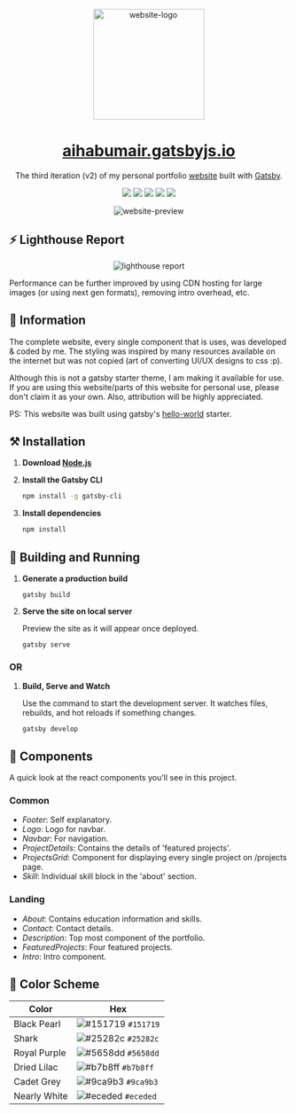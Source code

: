 <p align="center">
  <img src="https://user-images.githubusercontent.com/55903466/142420460-91b641f2-3bde-4452-8349-7629df1ee19e.png" alt="website-logo" width="200px">
</p>

<h1 align="center">
  <a href="https://aihabumair.gatsbyjs.io">
    aihabumair.gatsbyjs.io
  </a>
</h1>

<p align="center">The third iteration (v2) of my personal portfolio <a href="https://aihabumair.gatsbyjs.io">website</a> built with <a href="https://www.gatsbyjs.com/">Gatsby</a>.</p>

<p align="center">
  <img src="https://img.shields.io/badge/React-20232A?style=for-the-badge&logo=react&logoColor=61DAFB" />
  <img src="https://img.shields.io/badge/Gatsby-663399?style=for-the-badge&logo=gatsby&logoColor=white" />
  <img src="https://img.shields.io/badge/JavaScript-323330?style=for-the-badge&logo=javascript&logoColor=F7DF1E" />
  <img src="https://img.shields.io/badge/CSS3-1572B6?style=for-the-badge&logo=css3&logoColor=white" />
  <img src="https://img.shields.io/badge/Figma-F24E1E?style=for-the-badge&logo=figma&logoColor=white" />
</p>

<p align="center">
  <img src="https://user-images.githubusercontent.com/55903466/142421228-12d970cc-0327-4f8e-bcb0-f0da4763eead.png" alt="website-preview" />
<p>

## ⚡ Lighthouse Report
<p align="center">
  <img src="https://user-images.githubusercontent.com/55903466/142427622-b1655c8b-7b89-4910-9d60-2660ce2ea39b.png" alt="lighthouse report" />
</p>

Performance can be further improved by using CDN hosting for large images (or using next gen formats), removing intro overhead, etc.


## 📣 Information

The complete website, every single component that is uses, was developed & coded by me. The styling was inspired by many resources available on the internet but was not copied (art of converting UI/UX designs to css :p).

Although this is not a gatsby starter theme, I am making it available for use. If you are using this website/parts of this website for personal use, please don't claim it as your own. Also, attribution will be highly appreciated.

PS: This website was built using gatsby's <a href="https://github.com/gatsbyjs/gatsby-starter-hello-world">hello-world</a> starter.


## ⚒ Installation

1. **Download <a href="https://nodejs.org/en/download/">Node.js</a>**

2. **Install the Gatsby CLI**

   ```sh
   npm install -g gatsby-cli
   
3. **Install dependencies**

   ```sh
   npm install
   ```


## 🚀 Building and Running

1.  **Generate a production build**

    ```shell
    gatsby build
    ```

2.  **Serve the site on local server**

    Preview the site as it will appear once deployed.

    ```shell
    gatsby serve
    ```

### OR

1.  **Build, Serve and Watch**

     Use the command to start the development server. It watches files, rebuilds, and hot reloads if something changes.
     
     ```shell
     gatsby develop
     ```


## 📂 Components

A quick look at the react components you'll see in this project.
  
### Common
  - *Footer*: Self explanatory.
  - *Logo*: Logo for navbar.
  - *Navbar*: For navigation.
  - *ProjectDetails*: Contains the details of 'featured projects'.
  - *ProjectsGrid*: Component for displaying every single project on /projects page.
  - *Skill*: Individual skill block in the 'about' section.

### Landing
  - *About*: Contains education information and skills.
  - *Contact*: Contact details.
  - *Description*: Top most component of the portfolio.
  - *FeaturedProjects*: Four featured projects.
  - *Intro*: Intro component. 


## 🎨 Color Scheme

| Color          | Hex                                                                |
| -------------- | ------------------------------------------------------------------ |
| Black Pearl    | ![#151719](https://via.placeholder.com/10/151719?text=+) `#151719` |
| Shark          | ![#25282c](https://via.placeholder.com/10/25282c?text=+) `#25282c` |
| Royal Purple   | ![#5658dd](https://via.placeholder.com/10/5658dd?text=+) `#5658dd` |
| Dried Lilac    | ![#b7b8ff](https://via.placeholder.com/10/b7b8ff?text=+) `#b7b8ff` |
| Cadet Grey     | ![#9ca9b3](https://via.placeholder.com/10/9ca9b3?text=+) `#9ca9b3` |
| Nearly White   | ![#eceded](https://via.placeholder.com/10/eceded?text=+) `#eceded` |
